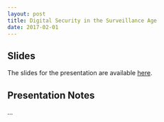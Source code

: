 ```yaml
---
layout: post
title: Digital Security in the Surveillance Age
date: 2017-02-01
---
```


## Slides

The slides for the presentation are available [here](slides).

## Presentation Notes

...
